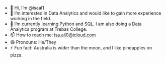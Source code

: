 - 👋 Hi, I’m @isaal1
- 👀 I’m interested in Data Analytics and would like to gain more experience working in the field.
- 🌱 I’m currently learning Python and SQL. I am also doing a Data Analytics program at Trebas College.
- 📫 How to reach me: isa.ali0@icloud.com
- 😄 Pronouns: He/They
- ⚡ Fun fact: Australia is wider than the moon, and I like pineapples on pizza.

<!---
isaal1/isaal1 is a ✨ special ✨ repository because its `README.md` (this file) appears on your GitHub profile.
You can click the Preview link to take a look at your changes.
--->

